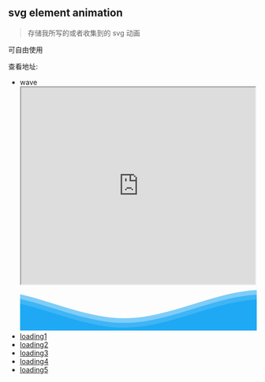 ## svg element animation  

> 存储我所写的或者收集到的 svg 动画

可自由使用

查看地址:
- wave   
    <iframe id="svg" name="google" src="https://grewer.github.io/svg/wave.html"  style="width:99%;" height=400></iframe>
    <svg class="editorial" xmlns="http://www.w3.org/2000/svg" xmlns:xlink="http://www.w3.org/1999/xlink"
         viewBox="0 24 150 28" preserveAspectRatio="none">
        <defs>
            <path id="gentle-wave"
                  d="M-160 44
                  c30 0 58-18 88-18
                  s58 18 88 18 58-18 88-18 58 18 88 18
                  v24 h-352 z" fill="rgba(0,158,243,.5)"></path>
        </defs>
        <g class="parallax">
            <use xlink:href="#gentle-wave" x="50" y="0"></use>
            <use xlink:href="#gentle-wave" x="50" y="3"></use>
            <use xlink:href="#gentle-wave" x="50" y="6"></use>
        </g>
    </svg>
- [loading1](https://grewer.github.io/svg/loading1.html)
- [loading2](https://grewer.github.io/svg/loading2.html)
- [loading3](https://grewer.github.io/svg/loading3.html)
- [loading4](https://grewer.github.io/svg/loading4.html)
- [loading5](https://grewer.github.io/svg/loading5.html)